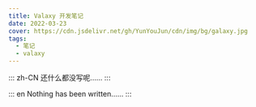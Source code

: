 ```yaml
---
title: Valaxy 开发笔记
date: 2022-03-23
cover: https://cdn.jsdelivr.net/gh/YunYouJun/cdn/img/bg/galaxy.jpg
tags:
  - 笔记
  - valaxy
---
```


::: zh-CN
还什么都没写呢……
:::

::: en
Nothing has been written……
:::

<!-- more -->
